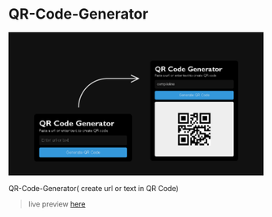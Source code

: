 # QR-Code-Generator

![qrcodegenerator](./img.png)

 QR-Code-Generator( create url or text in QR Code)

> live preview [here](https://digital-clock-blond.vercel.app/)
